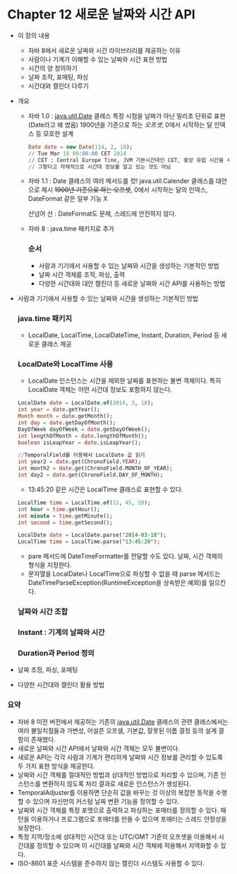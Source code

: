 # Chapter 12 새로운 날짜와 시간 API

- 이 장의 내용
    - 자바 8에서 새로운 날짜와 시간 라이브러리를 제공하는 이유
    - 사람이나 기계가 이해할 수 있는 날짜와 시간 표현 방법
    - 시간의 양 정의하기
    - 날짜 조작, 포매팅, 파싱
    - 시간대와 캘린더 다루기

- 개요
    - 자바 1.0 : [java.util.Date](http://java.util.Date) 클래스
    특정 시점을 날짜가 아닌 밀리초 단위로 표현(Date라고 왜 썼음)
    1900년을 기준으로 하는 *오프셋*, 0에서 시작하는 달 인덱스 등 모호한 설계

        ```sql
        Date date = new Date(114, 2, 18);
        // Tue Mar 18 00:00:00 CET 2014
        // CET : Central Europe Time, JVM 기본시간대인 CET, 중앙 유럽 시간을 사용,
        // 그렇다고 자체적으로 시간대 정보를 알고 있는 것도 아님
        ```

    - 자바 1.1 : Date 클래스의 여러 메서드를 컷! java.util.Calender 클래스를 대안으로 제시
    ~~1900년 기준으로 하는 오프셋~~, 0에서 시작하는 달의 인덱스, DateFormat 같은 일부 기능 X

        산넘어 산 : DateFormat도 문제, 스레드에 안전하지 않다.

    - 자바 8 : java.time 패키지로 추가

        ### 순서

        - 사람과 기기에서 사용할 수 있는 날짜와 시간을 생성하는 기본적인 방법
        - 날짜 시간 객체를 조작, 파싱, 출력
        - 다양한 시간대와 대안 캘린더 등 새로운 날짜와 시간 API를 사용하는 방법

- 사람과 기기에서 사용할 수 있는 날짜와 시간을 생성하는 기본적인 방법

    ### java.time 패키지

    - LocalDate, LocalTime, LocalDateTime, Instant, Duration, Period 등 새로운 클래스 제공

    ### LocalDate와 LocalTime 사용

    - LocalDate 인스턴스는 시간을 제외한 날짜를 표현하는 불변 객체이다.
    특히 LocalDate 객체는 어떤 시간대 정보도 포함하지 않는다.

    ```sql
    LocalDate date = LocalDate.of(2014, 3, 18);
    int year = date.getYear();
    Month month = date.getMonth();
    int day = date.getDayOfMonth();
    DayOfWeek dayOfWeek = date.getDayOfWeek();
    int lengthOfMonth = date.lengthOfMonth();
    boolean isLeapYear = date.isLeapYear();

    //TemporalField를 이용해서 LocalDate 값 읽기
    int year2 = date.get(ChronoField.YEAR);
    int month2 = date.get(ChronoField.MONTH_OF_YEAR);
    int day2 = date.get(ChronoField.DAY_OF_MONTH);
    ```

    - 13:45:20 같은 시간은 LocalTime 클래스로 표현할 수 있다.

    ```sql
    LocalTime time = LocalTime.of(13, 45, 20);
    int hour = time.getHour();
    int minute = time.getMinute();
    int second = time.getSecond();

    LocalDate date = LocalDate.parse("2014-03-18");
    LocalTime time = LocalTime.parse("13:45:20");
    ```

    - pare 메서드에 DateTimeFormatter를 전달할 수도 있다. 날짜, 시간 객체의 형식을 지정한다.
    - 문자열을 LocalDate나 LocalTime으로 파싱할 수 없을 때 parse 메서드는 DateTimeParseException(RuntimeException을 상속받은 예외)를 일으킨다.

    ### 날짜와 시간 조합

    ### Instant : 기계의 날짜와 시간

    ### Duration과 Period 정의

- 날짜 조정, 파싱, 포매팅
- 다양한 시간대와 캘린더 활용 방법

### 요약

- 자바 8 이전 버전에서 제공하는 기존의 [java.util.Date](http://java.util.Date) 클래스의 관련 클래스에서는 여러 불일치점들과 가변성, 어설픈 오프셀, 기본값, 잘못된 이름 결정 등의 설계 결함이 존재했다.
- 새로운 날짜와 시간 API에서 날짜와 시간 객체는 모두 불변이다.
- 새로운 API는 각각 사람과 기계가 편리하게 날짜와 시간 정보를 관리할 수 있도록 두 가지 표현 방식을 제공한다.
- 날짜와 시간 객체를 절대적인 방법과 상대적인 방법으로 처리할 수 있으며, 기존 인스턴스를 변환하지  않도록 처리 결과로 새로운 인스턴스가 생성된다.
- TemporalAdjuster를 이용하면 단순히 값을 바꾸는 것 이상의 복잡한 동작을 수행할 수 있으며 자신만의 커스텀 날짜 변환 기능을 정의할 수 있다.
- 날짜와 시간 객체를 특정 포맷으로 출력하고 파싱하는 포매터를 정의할 수 있다. 패턴을 이용하거나 프로그램으로 포매터를 만들 수 있으며 포매터는 스레드 안정성을 보장한다.
- 특정 지역/장소에 상대적인 시간대 또는 UTC/GMT 기준의 오프셋을 이용해서 시간대를 정의할 수 있으며 이 시간대를 날짜와 시간 객체에 적용해서 지역화할 수 있다.
- ISO-8601 표준 시스템을 준수하지 않는 캘린더 시스템도 사용할 수 있다.